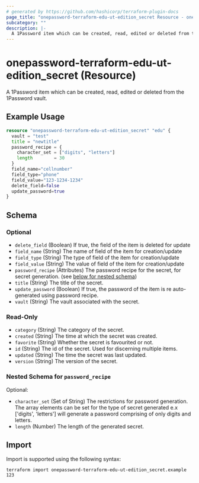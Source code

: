 ```yaml
---
# generated by https://github.com/hashicorp/terraform-plugin-docs
page_title: "onepassword-terraform-edu-ut-edition_secret Resource - onepassword-terraform-edu-ut-edition"
subcategory: ""
description: |-
  A 1Password item which can be created, read, edited or deleted from the 1Password vault.
---
```


# onepassword-terraform-edu-ut-edition_secret (Resource)

A 1Password item which can be created, read, edited or deleted from the 1Password vault.

## Example Usage

```terraform
resource "onepassword-terraform-edu-ut-edition_secret" "edu" {
  vault = "test"
  title = "newtitle"
  password_recipe = {
    character_set = ["digits", "letters"]
    length        = 30
  }
  field_name="cellnumber"
  field_type="phone"
  field_value="123-1234-1234"
  delete_field=false
  update_password=true
}
```

<!-- schema generated by tfplugindocs -->
## Schema

### Optional

- `delete_field` (Boolean) If true, the field of the item is deleted for update
- `field_name` (String) The name of field of the item for creation/update
- `field_type` (String) The type of field of the item for creation/update
- `field_value` (String) The value of field of the item for creation/update
- `password_recipe` (Attributes) The password recipe for the secret, for secret generation. (see [below for nested schema](#nestedatt--password_recipe))
- `title` (String) The title of the secret.
- `update_password` (Boolean) If true, the password of the item is re auto-generated using password recipe.
- `vault` (String) The vault associated with the secret.

### Read-Only

- `category` (String) The category of the secret.
- `created` (String) The time at which the secret was created.
- `favorite` (String) Whether the secret is favourited or not.
- `id` (String) The id of the secret. Used for discerning multiple items.
- `updated` (String) The time the secret was last updated.
- `version` (String) The version of the secret.

<a id="nestedatt--password_recipe"></a>
### Nested Schema for `password_recipe`

Optional:

- `character_set` (Set of String) The restrictions for password generation. The array elements can be set for the type of secret generated e.x ['digits', 'letters'] will generate a password comprising of only digits and letters.
- `length` (Number) The length of the generated secret.

## Import

Import is supported using the following syntax:

```shell
terraform import onepassword-terraform-edu-ut-edition_secret.example 123
```
